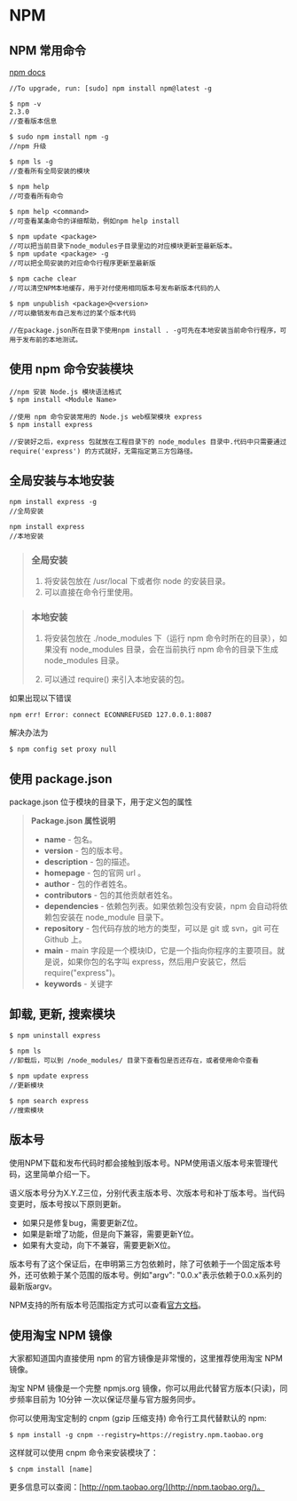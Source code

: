 # NPM

## NPM 常用命令

[npm docs](https://docs.npmjs.com)

```
//To upgrade, run: [sudo] npm install npm@latest -g

$ npm -v
2.3.0
//查看版本信息

$ sudo npm install npm -g
//npm 升级

$ npm ls -g
//查看所有全局安装的模块

$ npm help
//可查看所有命令

$ npm help <command>
//可查看某条命令的详细帮助，例如npm help install

$ npm update <package>
//可以把当前目录下node_modules子目录里边的对应模块更新至最新版本。
$ npm update <package> -g
//可以把全局安装的对应命令行程序更新至最新版

$ npm cache clear
//可以清空NPM本地缓存，用于对付使用相同版本号发布新版本代码的人

$ npm unpublish <package>@<version>
//可以撤销发布自己发布过的某个版本代码

//在package.json所在目录下使用npm install . -g可先在本地安装当前命令行程序，可用于发布前的本地测试。
```

## 使用 npm 命令安装模块

```
//npm 安装 Node.js 模块语法格式
$ npm install <Module Name>
```

```
//使用 npm 命令安装常用的 Node.js web框架模块 express
$ npm install express

//安装好之后，express 包就放在工程目录下的 node_modules 目录中.代码中只需要通过 require('express') 的方式就好，无需指定第三方包路径。
```



## 全局安装与本地安装

```
npm install express -g   
//全局安装

npm install express          
//本地安装
```

> ### 全局安装
>
> 1. 将安装包放在 /usr/local 下或者你 node 的安装目录。
> 2. 可以直接在命令行里使用。

> ### 本地安装
>
> 1. 将安装包放在 ./node_modules 下（运行 npm 命令时所在的目录），如果没有 node_modules 目录，会在当前执行 npm 命令的目录下生成 node_modules 目录。
>
>
> 2. 可以通过 require() 来引入本地安装的包。



如果出现以下错误

```
npm err! Error: connect ECONNREFUSED 127.0.0.1:8087 
```

解决办法为

```
$ npm config set proxy null
```



## 使用 package.json

package.json 位于模块的目录下，用于定义包的属性

>**Package.json 属性说明**
>
>- **name** - 包名。
>- **version** - 包的版本号。
>- **description** - 包的描述。
>- **homepage** - 包的官网 url 。
>- **author** - 包的作者姓名。
>- **contributors** - 包的其他贡献者姓名。
>- **dependencies** - 依赖包列表。如果依赖包没有安装，npm 会自动将依赖包安装在 node_module 目录下。
>- **repository** - 包代码存放的地方的类型，可以是 git 或 svn，git 可在 Github 上。
>- **main** - main 字段是一个模块ID，它是一个指向你程序的主要项目。就是说，如果你包的名字叫 express，然后用户安装它，然后require("express")。
>- **keywords** - 关键字



## 卸载, 更新, 搜索模块

```
$ npm uninstall express

$ npm ls
//卸载后，可以到 /node_modules/ 目录下查看包是否还存在，或者使用命令查看

$ npm update express
//更新模块

$ npm search express
//搜索模块
```



## 版本号

使用NPM下载和发布代码时都会接触到版本号。NPM使用语义版本号来管理代码，这里简单介绍一下。

语义版本号分为X.Y.Z三位，分别代表主版本号、次版本号和补丁版本号。当代码变更时，版本号按以下原则更新。

- 如果只是修复bug，需要更新Z位。
- 如果是新增了功能，但是向下兼容，需要更新Y位。
- 如果有大变动，向下不兼容，需要更新X位。

版本号有了这个保证后，在申明第三方包依赖时，除了可依赖于一个固定版本号外，还可依赖于某个范围的版本号。例如"argv": "0.0.x"表示依赖于0.0.x系列的最新版argv。

NPM支持的所有版本号范围指定方式可以查看[官方文档](https://npmjs.org/doc/files/package.json.html#dependencies)。



## 使用淘宝 NPM 镜像

大家都知道国内直接使用 npm 的官方镜像是非常慢的，这里推荐使用淘宝 NPM 镜像。

淘宝 NPM 镜像是一个完整 npmjs.org 镜像，你可以用此代替官方版本(只读)，同步频率目前为 10分钟 一次以保证尽量与官方服务同步。

你可以使用淘宝定制的 cnpm (gzip 压缩支持) 命令行工具代替默认的 npm:

```
$ npm install -g cnpm --registry=https://registry.npm.taobao.org
```

这样就可以使用 cnpm 命令来安装模块了：

```
$ cnpm install [name]
```

更多信息可以查阅：[http://npm.taobao.org/](http://npm.taobao.org/)。